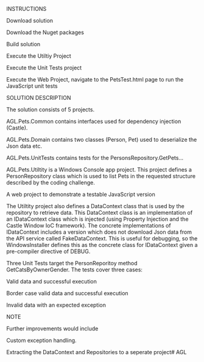 INSTRUCTIONS

Download solution

Download the Nuget packages

Build solution

Execute the Utiltiy Project

Execute the Unit Tests project

Execute the Web Project, navigate to the PetsTest.html page to run the JavaScript unit tests

SOLUTION DESCRIPTION

The solution consists of 5 projects.

AGL.Pets.Common contains interfaces used for dependency injection (Castle).

AGL.Pets.Domain contains two classes (Person, Pet) used to deserialize the Json data etc.

AGL.Pets.UnitTests contains tests for the PersonsRepository.GetPets...

AGL.Pets.Utiltity is a Windows Console app project. This project defines a PersonRepository class which is used to list Pets in the requested structure described by the coding challenge.

A web project to demonstrate a testable JavaScript version

The Utiltity project also defines a DataContext class that is used by the repository to retrieve data. This DataContext class is an implementation of an IDataContext class which is injected (using Property Injection and the Castle Window IoC framework). The concrete implementations of IDataContext includes a version which does not download Json data from the API service called FakeDataContext. This is useful for debugging, so the WindowsInstaller defines this as the concrete class for IDataContext given a pre-compiler directive of DEBUG.

Three Unit Tests target the PersonReporitoy method GetCatsByOwnerGender. The tests cover three cases:

Valid data and successful execution

Border case valid data and successful execution

Invalid data with an expected exception

NOTE

Further improvements would include

Custom exception handling.

Extracting the DataContext and Repositories to a seperate project# AGL
